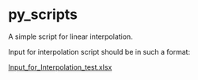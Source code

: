 # py_scripts
A simple script for linear interpolation.

Input for interpolation script should be in such a format:

[Input_for_Interpolation_test.xlsx](https://github.com/isurzhyk/py_scripts/files/13653513/Input_for_Interpolation_test.xlsx)
